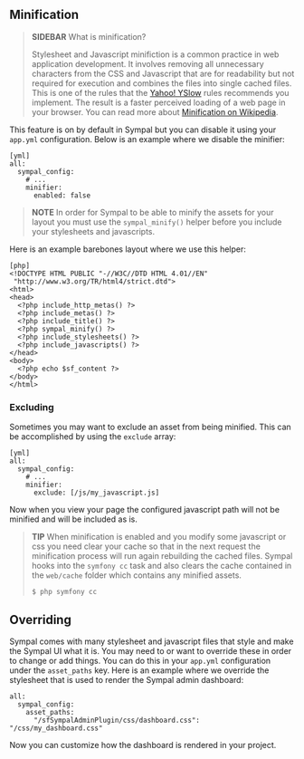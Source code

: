 ## Minification

> **SIDEBAR**
> What is minification?
>
> Stylesheet and Javascript minifiction is a common practice in web application development. It 
> involves removing all unnecessary characters from the CSS and Javascript that are for readability but 
> not required for execution and combines the files into single cached files. This is one of the rules that 
> the [Yahoo! YSlow](http://developer.yahoo.com/yslow) rules recommends you implement. The result is 
> a faster perceived loading of a web page in your browser. You can read more about 
> [Minification on Wikipedia](http://en.wikipedia.org/wiki/Minification_%28programming%29).

This feature is on by default in Sympal but you can disable it using your `app.yml` configuration. Below is an example where we disable the minifier:

    [yml]
    all:
      sympal_config:
        # ...
        minifier:
          enabled: false

> **NOTE**
> In order for Sympal to be able to minify the assets for your layout you must use the `sympal_minify()` 
> helper before you include your stylesheets and javascripts.

Here is an example barebones layout where we use this helper:

    [php]
    <!DOCTYPE HTML PUBLIC "-//W3C//DTD HTML 4.01//EN"
     "http://www.w3.org/TR/html4/strict.dtd">
    <html>
    <head>
      <?php include_http_metas() ?>
      <?php include_metas() ?>
      <?php include_title() ?>
      <?php sympal_minify() ?>
      <?php include_stylesheets() ?>
      <?php include_javascripts() ?>
    </head>
    <body>
      <?php echo $sf_content ?>
    </body>
    </html>

### Excluding

Sometimes you may want to exclude an asset from being minified. This can be accomplished by using the `exclude` array:

    [yml]
    all:
      sympal_config:
        # ...
        minifier:
          exclude: [/js/my_javascript.js]

Now when you view your page the configured javascript path will not be minified and will be included as is.

> **TIP**
> When minification is enabled and you modify some javascript or css you need clear your cache 
> so that in the next request the minification process will run again rebuilding the cached files. 
> Sympal hooks into the `symfony cc` task and also clears the cache contained in the `web/cache` folder
> which contains any minified assets.
>
>     $ php symfony cc

## Overriding

Sympal comes with many stylesheet and javascript files that style and make the Sympal UI what it is. You may need to or want to override these in order to change or add things. You can do this in your `app.yml` configuration under the `asset_paths` key. Here is an example where we override the stylesheet that is used to render the Sympal admin dashboard:

    all:
      sympal_config:
        asset_paths:
          "/sfSympalAdminPlugin/css/dashboard.css": "/css/my_dashboard.css"

Now you can customize how the dashboard is rendered in your project.